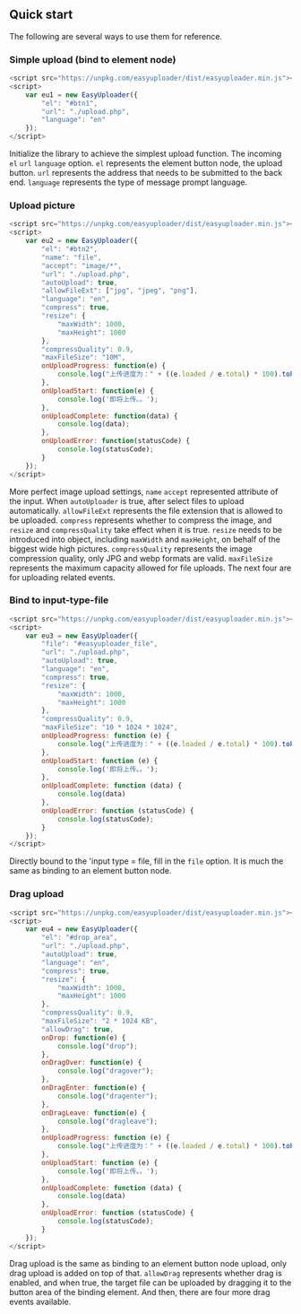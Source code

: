 ## Quick start

The following are several ways to use them for reference.

### Simple upload (bind to element node)

``` js
<script src="https://unpkg.com/easyuploader/dist/easyuploader.min.js"></script>
<script>
    var eu1 = new EasyUploader({
        "el": "#btn1",
        "url": "./upload.php",
        "language": "en"
    });
</script>
```

Initialize the library to achieve the simplest upload function. The incoming `el` `url` `language` option. `el` represents the element button node, the upload button. `url` represents the address that needs to be submitted to the back end. `language` represents the type of message prompt language.

### Upload picture

``` js
<script src="https://unpkg.com/easyuploader/dist/easyuploader.min.js"></script>
<script>
    var eu2 = new EasyUploader({
        "el": "#btn2",
        "name": "file",
        "accept": "image/*",
        "url": "./upload.php",
        "autoUpload": true,
        "allowFileExt": ["jpg", "jpeg", "png"],
        "language": "en",
        "compress": true,
        "resize": {
            "maxWidth": 1000,
            "maxHeight": 1000
        },
        "compressQuality": 0.9,
        "maxFileSize": "10M",
        onUploadProgress: function(e) {
            console.log("上传进度为：" + ((e.loaded / e.total) * 100).toFixed(2) + "%");
        },
        onUploadStart: function(e) {
            console.log('即将上传。。');
        },
        onUploadComplete: function(data) {
            console.log(data);
        },
        onUploadError: function(statusCode) {
            console.log(statusCode);
        }
    });
</script>
```

More perfect image upload settings, `name` `accept` represented attribute of the input. When `autoUploader` is true, after select files to upload automatically. `allowFileExt` represents the file extension that is allowed to be uploaded. `compress` represents whether to compress the image, and `resize` and `compressQuality` take effect when it is true. `resize` needs to be introduced into object, including `maxWidth` and `maxHeight`, on behalf of the biggest wide high pictures. `compressQuality` represents the image compression quality, only JPG and webp formats are valid. `maxFileSize` represents the maximum capacity allowed for file uploads. The next four are for uploading related events.

### Bind to input-type-file

``` js
<script src="https://unpkg.com/easyuploader/dist/easyuploader.min.js"></script>
<script>
    var eu3 = new EasyUploader({
        "file": "#easyuploader_file",
        "url": "./upload.php",
        "autoUpload": true,
        "language": "en",
        "compress": true,
        "resize": {
            "maxWidth": 1000,
            "maxHeight": 1000
        },
        "compressQuality": 0.9,
        "maxFileSize": "10 * 1024 * 1024",
        onUploadProgress: function (e) {
            console.log("上传进度为：" + ((e.loaded / e.total) * 100).toFixed(2) + "%");
        },
        onUploadStart: function (e) {
            console.log('即将上传。。');
        },
        onUploadComplete: function (data) {
            console.log(data)
        },
        onUploadError: function (statusCode) {
            console.log(statusCode);
        }
    });
</script>
```

Directly bound to the 'input type = file, fill in the ` file ` option. It is much the same as binding to an element button node.

### Drag upload

``` js
<script src="https://unpkg.com/easyuploader/dist/easyuploader.min.js"></script>
<script>
    var eu4 = new EasyUploader({
        "el": "#drop_area",
        "url": "./upload.php",
        "autoUpload": true,
        "language": "en",
        "compress": true,
        "resize": {
            "maxWidth": 1000,
            "maxHeight": 1000
        },
        "compressQuality": 0.9,
        "maxFileSize": "2 * 1024 KB",
        "allowDrag": true,
        onDrop: function(e) {
            console.log("drop");
        },
        onDragOver: function(e) {
            console.log("dragover");
        },
        onDragEnter: function(e) {
            console.log("dragenter");
        },
        onDragLeave: function(e) {
            console.log("dragleave");
        },
        onUploadProgress: function (e) {
            console.log("上传进度为：" + ((e.loaded / e.total) * 100).toFixed(2) + "%");
        },
        onUploadStart: function (e) {
            console.log('即将上传。。');
        },
        onUploadComplete: function (data) {
            console.log(data)
        },
        onUploadError: function (statusCode) {
            console.log(statusCode);
        }
    });
</script>
```

Drag upload is the same as binding to an element button node upload, only drag upload is added on top of that. `allowDrag` represents whether drag is enabled, and when true, the target file can be uploaded by dragging it to the button area of the binding element. And then, there are four more drag events available.